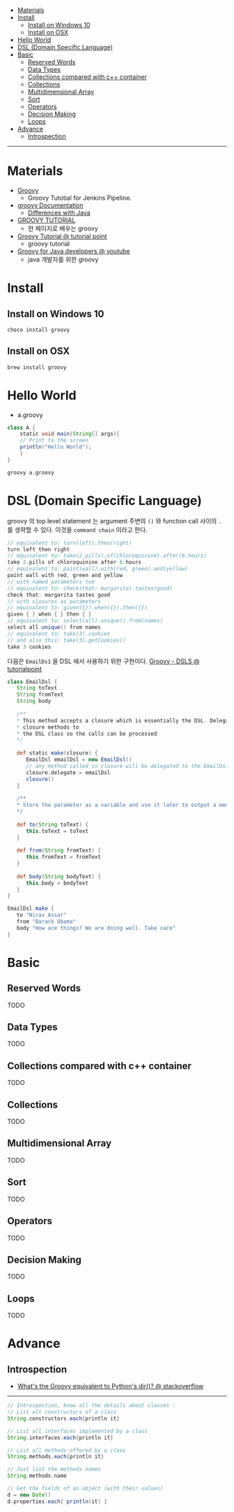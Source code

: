 - [Materials](#materials)
- [Install](#install)
  - [Install on Windows 10](#install-on-windows-10)
  - [Install on OSX](#install-on-osx)
- [Hello World](#hello-world)
- [DSL (Domain Specific Language)](#dsl-domain-specific-language)
- [Basic](#basic)
  - [Reserved Words](#reserved-words)
  - [Data Types](#data-types)
  - [Collections compared with c++ container](#collections-compared-with-c-container)
  - [Collections](#collections)
  - [Multidimensional Array](#multidimensional-array)
  - [Sort](#sort)
  - [Operators](#operators)
  - [Decision Making](#decision-making)
  - [Loops](#loops)
- [Advance](#advance)
  - [Introspection](#introspection)

----

# Materials

* [Groovy](https://code-maven.com/groovy)
  * Groovy Tutotial for Jenkins Pipeline.
* [groovy  Documentation](http://groovy-lang.org/documentation.html)
  * [Differences with Java](http://groovy-lang.org/differences.html)
* [GROOVY TUTORIAL](http://www.newthinktank.com/2016/04/groovy-tutorial/)
  * 한 페이지로 배우는 groovy
* [Groovy Tutorial @ tutorial point](https://www.tutorialspoint.com/groovy/index.htm)
  * groovy tutorial
* [Groovy for Java developers @ youtube](https://www.youtube.com/watch?v=BXRDTiJfrSE)
  * java 개발자를 위한 groovy

# Install

## Install on Windows 10

```
choco install groovy
```

## Install on OSX

```bash
brew install groovy
```

# Hello World

* a.groovy

```groovy
class A {
    static void main(String[] args){
    // Print to the screen
    println("Hello World");
    }
}
```

```bash
groovy a.groovy
```

# DSL (Domain Specific Language)

groovy 의 top level statement 는 argument 주변의 `()` 와 function call 사이의 `.` 를 생략할 수 있다. 이것을 `command chain` 이라고 한다.

```groovy
// equivalent to: turn(left).then(right)
turn left then right
// equivalent to: take(2.pills).of(chloroquinine).after(6.hours)
take 2.pills of chloroquinine after 6.hours
// equivalent to: paint(wall).with(red, green).and(yellow)
paint wall with red, green and yellow
// with named parameters too
// equivalent to: check(that: margarita).tastes(good)
check that: margarita tastes good
// with closures as parameters
// equivalent to: given({}).when({}).then({})
given { } when { } then { }
// equivalent to: select(all).unique().from(names)
select all unique() from names
// equivalent to: take(3).cookies
// and also this: take(3).getCookies()
take 3 cookies
```

다음은 `EmailDs1` 을 DSL 에서 사용하기 위한 구현이다. [Groovy - DSLS @ tutorialpoint](https://www.tutorialspoint.com/groovy/groovy_dsls.htm)

```groovy
class EmailDsl {  
   String toText 
   String fromText 
   String body 
	
   /** 
   * This method accepts a closure which is essentially the DSL. Delegate the 
   * closure methods to 
   * the DSL class so the calls can be processed 
   */ 
   
   def static make(closure) { 
      EmailDsl emailDsl = new EmailDsl() 
      // any method called in closure will be delegated to the EmailDsl class 
      closure.delegate = emailDsl
      closure() 
   }
   
   /** 
   * Store the parameter as a variable and use it later to output a memo 
   */ 
	
   def to(String toText) { 
      this.toText = toText 
   }
   
   def from(String fromText) { 
      this.fromText = fromText 
   }
   
   def body(String bodyText) { 
      this.body = bodyText 
   } 
}

EmailDsl.make { 
   to "Nirav Assar" 
   from "Barack Obama" 
   body "How are things? We are doing well. Take care" 
}
```

# Basic 

## Reserved Words

TODO

## Data Types

TODO

## Collections compared with c++ container

TODO

## Collections

TODO

## Multidimensional Array

TODO

## Sort

TODO

## Operators

TODO

## Decision Making

TODO

## Loops

TODO

# Advance

## Introspection

* [What's the Groovy equivalent to Python's dir()? @ stackoverflow](https://stackoverflow.com/questions/10882469/whats-the-groovy-equivalent-to-pythons-dir)

----

```groovy
// Introspection, know all the details about classes :
// List all constructors of a class
String.constructors.each{println it}

// List all interfaces implemented by a class
String.interfaces.each{println it}

// List all methods offered by a class
String.methods.each{println it}

// Just list the methods names
String.methods.name

// Get the fields of an object (with their values)
d = new Date()
d.properties.each{ println(it) }
```
